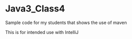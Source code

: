 # Java3_Class4
Sample code for my students that shows the use of maven

This is for intended use with IntelliJ
